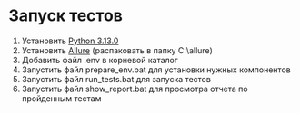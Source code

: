 # Запуск тестов
1. Установить [Python 3.13.0]([https://www.python.org/downloads/release/python-3130/](https://www.python.org/ftp/python/3.13.0/python-3.13.0-amd64.exe))
2. Установить [Allure](https://github.com/allure-framework/allure2/releases/download/2.32.0/allure-2.32.0.zip) (распаковать в папку C:\allure)
3. Добавить файл .env в корневой каталог
4. Запустить файл prepare_env.bat для установки нужных компонентов
5. Запустить файл run_tests.bat для запуска тестов
6. Запустить файл show_report.bat для просмотра отчета по пройденным тестам
